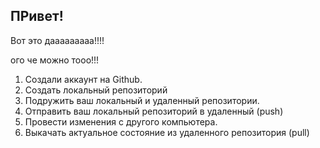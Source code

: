 ## ПРивет!

Вот это дааааааааа!!!!

ого че можно тооо!!!

1. Создали аккаунт на Github.
2. Создать локальный репозиторий
3. Подружить ваш локальный и удаленный репозитории.
4. Отправить ваш локальный репозиторий в удаленный (push)
5. Провести изменения с другого компьютера.
6. Выкачать актуальное состояние из удаленного репозитория (pull)